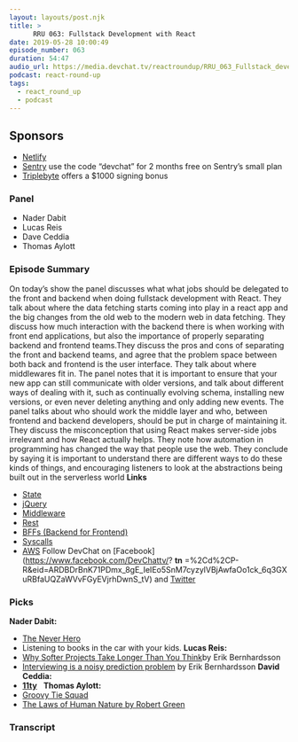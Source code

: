 ```yaml
---
layout: layouts/post.njk
title: >
      RRU 063: Fullstack Development with React
date: 2019-05-28 10:00:49
episode_number: 063
duration: 54:47
audio_url: https://media.devchat.tv/reactroundup/RRU_063_Fullstack_development_with_React.mp3
podcast: react-round-up
tags: 
  - react_round_up
  - podcast
---
```


## **Sponsors**

- [Netlify](https://www.netlify.com/)
- [Sentry](http://sentry.io/) use the code “devchat” for 2 months free on Sentry’s small plan
- [Triplebyte](https://triplebyte.com/react) offers a $1000 signing bonus

### **Panel**

- Nader Dabit
- Lucas Reis
- Dave Ceddia
- Thomas Aylott

### **Episode Summary**
On today’s show the panel discusses what what jobs should be delegated to the front and backend when doing fullstack development with React. They talk about where the data fetching starts coming into play in a react app and the big changes from the old web to the modern web in data fetching. They discuss how much interaction with the backend there is when working with front end applications, but also the importance of properly separating backend and frontend teams.They discuss the pros and cons of separating the front and backend teams, and agree that the problem space between both back and frontend is the user interface. They talk about where middlewares fit in. The panel notes that it is important to ensure that your new app can still communicate with older versions, and talk about different ways of dealing with it, such as continually evolving schema, installing new versions, or even never deleting anything and only adding new events. The panel talks about who should work the middle layer and who, between frontend and backend developers, should be put in charge of maintaining it. They discuss the misconception that using React makes server-side jobs irrelevant and how React actually helps. They note how automation in programming has changed the way that people use the web. They conclude by saying it is important to understand there are different ways to do these kinds of things, and encouraging listeners to look at the abstractions being built out in the serverless world **Links**
- [State](https://thinkster.io/tutorials/understanding-react-state)
- [jQuery](https://jquery.com/)
- [Middleware](https://azure.microsoft.com/en-us/overview/what-is-middleware/)
- [Rest](https://thinkster.io/tutorials/understanding-react-state)
- [BFFs (Backend for Frontend)](https://medium.com/tech-tajawal/backend-for-frontend-using-graphql-under-microservices-5b63bbfcd7d9)
- [Syscalls](https://en.wikipedia.org/wiki/System_call)
- [AWS](https://aws.amazon.com/)
Follow DevChat on [Facebook](https://www.facebook.com/DevChattv/? __tn__ =%2Cd%2CP-R&eid=ARDBDrBnK71PDmx_8gE_IeIEo5SnM7cyzylVBjAwfaOo1ck_6q3GXuRBfaUQZaWVvFGyEVjrhDwnS_tV) and [Twitter](https://twitter.com/devchattv?lang=en)
### **Picks**
 **Nader Dabit:**
- [The Never Hero](https://www.amazon.com/Never-Hero-Chronicles-Jonathan-Tibbs-ebook/dp/B00NK1GLM2?ie=UTF8&qid=1548462018&sr=8-1&linkCode=ll1&tag=devchattv-20&linkId=f06bfe7482dca8bb751ed6d7cc86e2ab&language=en_US)
- Listening to books in the car with your kids.
**Lucas Reis:**
- [Why Softer Projects Take Longer Than You Think](https://erikbern.com/2019/04/15/why-software-projects-take-longer-than-you-think-a-statistical-model.html)by Erik Bernhardsson 
- [Interviewing is a noisy prediction problem](https://erikbern.com/2018/05/02/interviewing-is-a-noisy-prediction-problem.html) by Erik Bernhardsson
**David Ceddia:** &nbsp;
- **[11ty](https://www.11ty.io/)**
&nbsp; **Thomas Aylott:**
- [Groovy Tie Squad](https://groovytiesquad.com/)
- [The Laws of Human Nature by Robert Green](https://www.amazon.com/Laws-Human-Nature-Robert-Greene/dp/0525428143?ie=UTF8&qid=1548462018&sr=8-1&linkCode=ll1&tag=devchattv-20&linkId=f06bfe7482dca8bb751ed6d7cc86e2ab&language=en_US)


### Transcript


